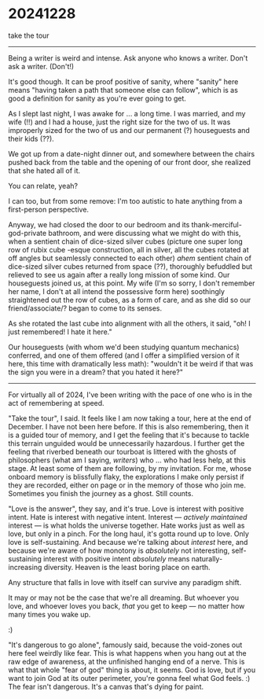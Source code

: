 # 20241228

take the tour

***

Being a writer is weird and intense. Ask anyone who knows a writer. Don't ask a writer. (Don't!)

It's good though. It can be proof positive of sanity, where "sanity" here means "having taken a path that someone else can follow", which is as good a definition for sanity as you're ever going to get.

As I slept last night, I was awake for ... a long time. I was married, and my wife (!!) and I had a house, just the right size for the two of us. It was improperly sized for the two of us and our permanent (?) houseguests and their kids (??).

We got up from a date-night dinner out, and somewhere between the chairs pushed back from the table and the opening of our front door, she realized that she hated all of it.

You can relate, yeah?

I can too, but from some remove: I'm too autistic to hate anything from a first-person perspective.

Anyway, we had closed the door to our bedroom and its thank-merciful-god-private bathroom, and were discussing what we might do with this, when a sentient chain of dice-sized silver cubes (picture one super long row of rubix cube -esque construction, all in silver, all the cubes rotated at off angles but seamlessly connected to each other) _ahem_ sentient chain of dice-sized silver cubes returned from space (??), thoroughly befuddled but relieved to see us again after a really long mission of some kind. Our houseguests joined us, at this point. My wife (I'm so sorry, I don't remember her name, I don't at all intend the possessive form here) soothingly straightened out the row of cubes, as a form of care, and as she did so our friend/associate/? began to come to its senses.

As she rotated the last cube into alignment with all the others, it said, "oh! I just remembered! I hate it here."

Our houseguests (with whom we'd been studying quantum mechanics) conferred, and one of them offered (and I offer a simplified version of it here, this time with dramatically less math): "wouldn't it be weird if that was the sign you were in a dream? that you hated it here?"

***

For virtually all of 2024, I've been writing with the pace of one who is in the act of remembering at speed.

"Take the tour", I said. It feels like I am now taking a tour, here at the end of December. I have not been here before. If this is also remembering, then it is a guided tour of memory, and I get the feeling that it's because to tackle this terrain unguided would be unnecessarily hazardous. I further get the feeling that riverbed beneath our tourboat is littered with the ghosts of philosophers (what am I saying, _writers_) who ... who had less help, at this stage. At least some of them are following, by my invitation. For me, whose onboard memory is blissfully flaky, the explorations I make only persist if they are recorded, either on page or in the memory of those who join me. Sometimes you finish the journey as a ghost. Still counts.

"Love is the answer", they say, and it's true. Love is interest with positive intent. Hate is interest with negative intent. Interest — _actively maintained_ interest — is what holds the universe together. Hate works just as well as love, but only in a pinch. For the long haul, it's gotta round up to love. Only love is self-sustaining. And because we're talking about _interest_ here, and because we're aware of how monotony is _absolutely_ not interesting, self-sustaining interest with positive intent _absolutely_ means naturally-increasing diversity. Heaven is the least boring place on earth.

Any structure that falls in love with itself can survive any paradigm shift.

It may or may not be the case that we're all dreaming. But whoever you love, and whoever loves you back, _that_ you get to keep — no matter how many times you wake up.

:)

"It's dangerous to go alone", famously said, because the void-zones out here feel weirdly like fear. This is what happens when you hang out at the raw edge of awareness, at the unfinished hanging end of a nerve. This is what that whole "fear of god" thing is about, it seems. God is love, but if you want to join God at its outer perimeter, you're gonna feel what God feels. :) The fear isn't dangerous. It's a canvas that's dying for paint.
